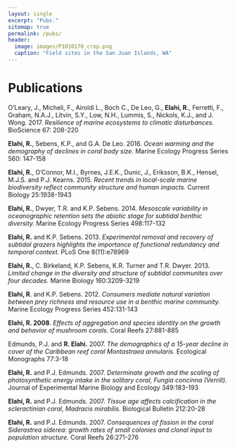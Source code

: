 ```yaml
---
layout: single
excerpt: "Pubs."
sitemap: true
permalink: /pubs/
header:
  image: images/P1010170_crop.png
  caption: "Field sites in the San Juan Islands, WA"  
---
```


# Publications 

O’Leary, J., Micheli, F., Airoldi L., Boch C., De Leo, G., **Elahi, R.**, Ferretti, F., Graham, N.A.J., Litvin, S.Y., Low, N.H., Lummis, S., Nickols, K.J., and J. Wong. 2017. *Resilience of marine ecosystems to climatic disturbances.* BioScience 67: 208-220

**Elahi, R.**, Sebens, K.P., and G.A. De Leo. 2016. *Ocean warming and the demography of declines in coral body size.* Marine Ecology Progress Series 560: 147-158

**Elahi, R.**, O’Connor, M.I., Byrnes, J.E.K., Dunic, J., Eriksson, B.K., Hensel, M.J.S. and P.J. Kearns. 2015. *Recent trends in local-scale marine biodiversity reflect community structure and human impacts.* Current Biology 25:1938-1943

**Elahi, R.**, Dwyer, T.R. and K.P. Sebens. 2014. *Mesoscale variability in oceanographic retention sets the abiotic stage for subtidal benthic diversity.* Marine Ecology Progress Series 498:117-132

**Elahi, R.** and K.P. Sebens. 2013. *Experimental removal and recovery of subtidal grazers highlights the importance of functional redundancy and temporal context.* PLoS One 8(11):e78969

**Elahi, R.**, C. Birkeland, K.P. Sebens, K.R. Turner and T.R. Dwyer. 2013. *Limited change in the diversity and structure of subtidal communites over four decades.* Marine Biology 160:3209-3219

**Elahi, R**. and K.P. Sebens. 2012. *Consumers mediate natural variation between prey richness and resource use in a benthic marine community.* Marine Ecology Progress Series 452:131-143

**Elahi, R. 2008**. *Effects of aggregation and species identity on the growth and behavior of mushroom corals.* Coral Reefs 27:881-885

Edmunds, P.J. and **R. Elahi.** 2007. *The demographics of a 15-year decline in cover of the Caribbean reef coral Montastraea annularis.* Ecological Monographs 77:3-18

**Elahi, R.** and P.J. Edmunds. 2007. *Determinate growth and the scaling of photosynthetic 	energy intake in the solitary coral, Fungia concinna (Verrill).* Journal of Experimental Marine Biology and Ecology 349:183-193

**Elahi, R.** and P.J. Edmunds. 2007. *Tissue age affects calcification in the scleractinian coral, Madracis mirabilis.* Biological Bulletin 212:20-28

**Elahi, R.** and P.J. Edmunds. 2007. *Consequences of fission in the coral Siderastrea siderea: growth rates of small colonies and clonal input to population structure.* Coral Reefs 26:271-276

